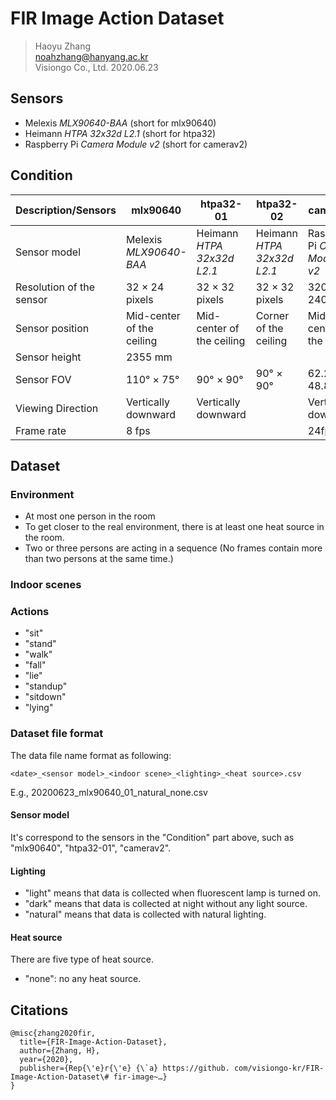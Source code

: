 # FIR Image Action Dataset

> Haoyu Zhang  
> noahzhang@hanyang.ac.kr  
> Visiongo Co., Ltd.
> 2020.06.23

## Sensors

* Melexis *MLX90640-BAA* (short for mlx90640)
* Heimann *HTPA 32x32d L2.1* (short for htpa32)
* Raspberry Pi *Camera Module v2* (short for camerav2)

## Condition

| Description/Sensors      | mlx90640                  | htpa32-01                  | htpa32-02                  | camerav2                        |
| ------------------------ | ------------------------- | -------------------------- | -------------------------- | ------------------------------- |
| Sensor model             | Melexis *MLX90640-BAA*    | Heimann *HTPA 32x32d L2.1* | Heimann *HTPA 32x32d L2.1* | Raspberry Pi *Camera Module v2* |
| Resolution of the sensor | 32 × 24 pixels            | 32 × 32 pixels             | 32 × 32 pixels             | 320 × 240 pixels                |
| Sensor position          | Mid-center of the ceiling | Mid-center of the ceiling  | Corner of the ceiling      | Mid-center of the ceiling       |
| Sensor height            | 2355 mm                 |                            |                            |                                 |
| Sensor FOV               | 110° × 75°                | 90° × 90°                  | 90° × 90°                  | 62.2° × 48.8°                   |
| Viewing Direction        | Vertically downward       | Vertically downward        |                            | Vertically downward             |
| Frame rate               | 8 fps                     |                            |                            | 24fps                           |

## Dataset

### Environment

* At most one person in the room
* To get closer to the real environment, there is at least one heat source in the room.
* Two or three persons are acting in a sequence (No frames contain more than two persons at the same time.)

### Indoor scenes

### Actions

* "sit"
* "stand"
* "walk"
* "fall"
* "lie"
* "standup"
* "sitdown"
* "lying"

### Dataset file format

The data file name format as following:

`<date>_<sensor model>_<indoor scene>_<lighting>_<heat source>.csv`

E.g., 20200623_mlx90640_01_natural_none.csv

#### Sensor model

It's correspond to the sensors in the "Condition" part above, such as "mlx90640", "htpa32-01", "camerav2".

#### Lighting

* "light" means that data is collected when fluorescent lamp is turned on.
* "dark" means that data is collected at night without any light source.
* "natural" means that data is collected with natural lighting.

#### Heat source

There are five type of heat source.

* "none": no any heat source.

## Citations
```
@misc{zhang2020fir,
  title={FIR-Image-Action-Dataset},
  author={Zhang, H},
  year={2020},
  publisher={Rep{\'e}r{\'e} {\`a} https://github. com/visiongo-kr/FIR-Image-Action-Dataset\# fir-image~…}
}
```


